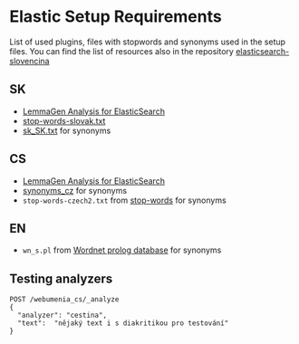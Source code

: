 # Elastic Setup Requirements
List of used plugins, files with stopwords and synonyms used in the setup files.
You can find the list of resources also in the repository [elasticsearch-slovencina](https://github.com/SlovakNationalGallery/elasticsearch-slovencina)

## SK
- [LemmaGen Analysis for ElasticSearch](https://github.com/vhyza/elasticsearch-analysis-lemmagen)
- [stop-words-slovak.txt](https://github.com/SlovakNationalGallery/elasticsearch-slovencina/blob/master/stop-words/stop-words-slovak.txt)
- [sk_SK.txt](https://github.com/SlovakNationalGallery/elasticsearch-slovencina/blob/master/synonyms/sk_SK.txt) for synonyms

## CS
- [LemmaGen Analysis for ElasticSearch](https://github.com/vhyza/elasticsearch-analysis-lemmagen)
- [synonyms_cz](https://sites.google.com/site/kevinbouge/synonyms-lists/synonyms_cz.txt) for synonyms
- `stop-words-czech2.txt` from [stop-words](https://sites.google.com/site/kevinbouge/synonyms-lists/synonyms_cz.txt) for synonyms

## EN
- `wn_s.pl` from [Wordnet prolog database](http://wordnetcode.princeton.edu/3.0/WNprolog-3.0.tar.gz) for synonyms

## Testing analyzers

```
POST /webumenia_cs/_analyze
{
  "analyzer": "cestina",
  "text":  "nějaký text i s diakritikou pro testování"
}
```
